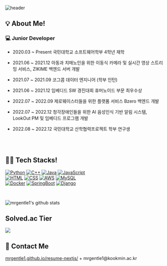 ![header](https://capsule-render.vercel.app/api?type=waving&text=JunYoung%20Kim%27s%20GitHub&fontSize=40&fontColor=ffffff&fontAlignY=30&color=gradient&gradient=pastel&height=200&desc=backend%20developer&descAlignY=50)

<h2>💡 About Me!  </h2>
<h3>💻 Junior Developer</h3>

- 2020.03 ~ Present 국민대학교 소프트웨어학부 4학년 재학

- 2021.06 ~ 2021.12 아동과 치매노인을 위한 이동식 카메라 및 실시간 영상 스트리밍 서비스, ZIKIME 백엔드 서버 개발
- 2021.07 ~ 2021.09 코그콤 데이터 엔지니어 (학부 인턴)
- 2021.06 ~ 2021.12 임베디드 SW 경진대회 휴머노이드 부문 최우수상
- 2022.07 ~ 2022.09 제로웨이스터들을 위한 플랫폼 서비스 Bzero 백엔드 개발
- 2022.07 ~ 2022.12 청각장애인들을 위한 AI 음성인식 기반 알림 시스템, LookOut PM 및 임베디드 프로그램 개발
- 2022.08 ~ 2022.12 국민대학교 산학협력프로젝트 학부 연구생

<br><br>

<h2>👨‍💻 Tech Stacks!  </h2>

[![Python](https://img.shields.io/badge/-Python-3776AB?style=for-the-badge&logo=python&logoColor=white)]()
[![C++](https://img.shields.io/badge/-C++-00599C?style=for-the-badge&logo=c%2B%2B&logoColor=white)]()
[![Java](https://img.shields.io/badge/-Java-007396?style=for-the-badge&logo=java&logoColor=white)]()
[![JavaScript](https://img.shields.io/badge/-JavaScript-F7DF1E?style=for-the-badge&logo=javascript&logoColor=white)]()
<br>
[![HTML](https://img.shields.io/badge/-HTML-E34F26?style=for-the-badge&logo=html5&logoColor=white)]()
[![CSS](https://img.shields.io/badge/-CSS-1572B6?style=for-the-badge&logo=css3&logoColor=white)]()
[![AWS](https://img.shields.io/badge/-AWS-232F3E?style=for-the-badge&logo=amazon-aws&logoColor=white)]()
[![MySQL](https://img.shields.io/badge/-MySQL-4479A1?style=for-the-badge&logo=mysql&logoColor=white)]()
<br>
[![Docker](https://img.shields.io/badge/-Docker-2496ED?style=for-the-badge&logo=docker&logoColor=white)]()
[![SpringBoot](https://img.shields.io/badge/-SpringBoot-6DB33F?style=for-the-badge&logo=spring-boot&logoColor=white)]()
[![Django](https://img.shields.io/badge/-Django-092E20?style=for-the-badge&logo=django&logoColor=white)]()


<br>

![mrgentle1's github stats](https://github-readme-stats.vercel.app/api?username=mrgentle1&show_icons=true&theme=dracula)


<h2> Solved.ac Tier </h2>
<p>
  <img src="http://mazassumnida.wtf/api/v2/generate_badge?boj=mrgentle1&cache=c">
</p>

<h2>📝 Contact Me</h2>
<a href="mrgentle1.github.io/resume-nextjs">mrgentle1.github.io/resume-nextjs/</a>
+ mrgentle1@kookmin.ac.kr

<!--
**mrgentle1/mrgentle1** is a ✨ _special_ ✨ repository because its `README.md` (this file) appears on your GitHub profile.

Here are some ideas to get you started:

- 🔭 I’m currently working on ...
- 🌱 I’m currently learning ...
- 👯 I’m looking to collaborate on ...
- 🤔 I’m looking for help with ...
- 💬 Ask me about ...
- 📫 How to reach me: ...
- 😄 Pronouns: ...
- ⚡ Fun fact: ...
-->
